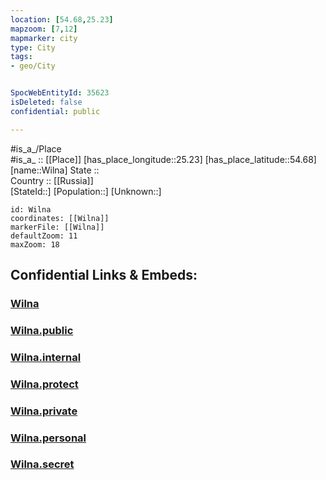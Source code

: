 ```yaml
---
location: [54.68,25.23] 
mapzoom: [7,12] 
mapmarker: city 
type: City
tags:
- geo/City


SpocWebEntityId: 35623
isDeleted: false
confidential: public

---
```

#is_a_/Place  
#is_a_ :: [[Place]] 
[has_place_longitude::25.23] 
[has_place_latitude::54.68] 
[name::Wilna] 
State ::  
Country :: [[Russia]]  
[StateId::] 
[Population::] 
[Unknown::] 


```leaflet
id: Wilna
coordinates: [[Wilna]] 
markerFile: [[Wilna]] 
defaultZoom: 11 
maxZoom: 18
```


## Confidential Links & Embeds: 

### [Wilna](/_Standards/Earth/Continent/Europe/Europe~North/Lithuania/Counties~Lithuania/Vilniaus/City/Wilna.md) 

### [Wilna.public](/_public/Earth/Continent/Europe/Europe~North/Lithuania/Counties~Lithuania/Vilniaus/City/Wilna.public.md) 

### [Wilna.internal](/_internal/Earth/Continent/Europe/Europe~North/Lithuania/Counties~Lithuania/Vilniaus/City/Wilna.internal.md) 

### [Wilna.protect](/_protect/Earth/Continent/Europe/Europe~North/Lithuania/Counties~Lithuania/Vilniaus/City/Wilna.protect.md) 

### [Wilna.private](/_private/Earth/Continent/Europe/Europe~North/Lithuania/Counties~Lithuania/Vilniaus/City/Wilna.private.md) 

### [Wilna.personal](/_personal/Earth/Continent/Europe/Europe~North/Lithuania/Counties~Lithuania/Vilniaus/City/Wilna.personal.md) 

### [Wilna.secret](/_secret/Earth/Continent/Europe/Europe~North/Lithuania/Counties~Lithuania/Vilniaus/City/Wilna.secret.md)

